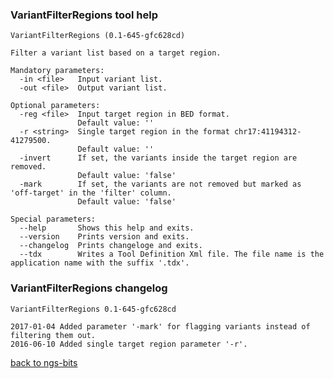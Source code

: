 ### VariantFilterRegions tool help
	VariantFilterRegions (0.1-645-gfc628cd)
	
	Filter a variant list based on a target region.
	
	Mandatory parameters:
	  -in <file>   Input variant list.
	  -out <file>  Output variant list.
	
	Optional parameters:
	  -reg <file>  Input target region in BED format.
	               Default value: ''
	  -r <string>  Single target region in the format chr17:41194312-41279500.
	               Default value: ''
	  -invert      If set, the variants inside the target region are removed.
	               Default value: 'false'
	  -mark        If set, the variants are not removed but marked as 'off-target' in the 'filter' column.
	               Default value: 'false'
	
	Special parameters:
	  --help       Shows this help and exits.
	  --version    Prints version and exits.
	  --changelog  Prints changeloge and exits.
	  --tdx        Writes a Tool Definition Xml file. The file name is the application name with the suffix '.tdx'.
	
### VariantFilterRegions changelog
	VariantFilterRegions 0.1-645-gfc628cd
	
	2017-01-04 Added parameter '-mark' for flagging variants instead of filtering them out.
	2016-06-10 Added single target region parameter '-r'.
[back to ngs-bits](https://github.com/imgag/ngs-bits)